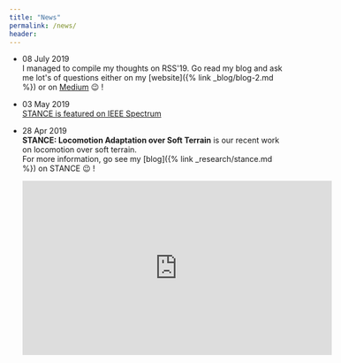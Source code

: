 ```yaml
---
title: "News"
permalink: /news/
header:
---
```


<!--
- 01 Jun 2019 <br>
  **I'm going to RSS** <br>
  I will be attending RSS 2019 in Freiburg, Germany. Hope to meet you all there. 

- 20 May 2019 <br>
  **I'm looking for Students!** <br>
  I am looking for master students (for an internship or thesis) to work with me
  at the DLS lab on Whole Body Control for Legged Robots. 
  For more information, visit this [link](https://iit-dlslab.github.io/internship-positions/soft_terrain_passivity.pdf) for my own topic or this [link](https://dls.iit.it/open-positions/bsc-msc-phd) for open positions at the DLS lab. 
-->

- 08 July 2019 <br>
I managed to compile my thoughts on RSS'19. Go read my blog and ask me lot's of questions
either on my [website]({% link _blog/blog-2.md %}) or on [Medium](~) :wink: !


- 03 May 2019 <br>
  [STANCE is featured on IEEE Spectrum](https://spectrum.ieee.org/automaton/robotics/robotics-hardware/video-friday-watch-this-robocop-make-a-traffic-stop)

- 28 Apr 2019 <br>
  **STANCE: Locomotion Adaptation over Soft Terrain** is our recent work on locomotion over soft terrain.<br>
  For more information, go see my [blog]({% link _research/stance.md %}) on STANCE :wink: !
  <iframe width="560" height="315" src="https://www.youtube.com/embed/rINRnicv7_I?autoplay=1" frameborder="0" allow="accelerometer; autoplay; encrypted-media; gyroscope; picture-in-picture" allowfullscreen></iframe>
